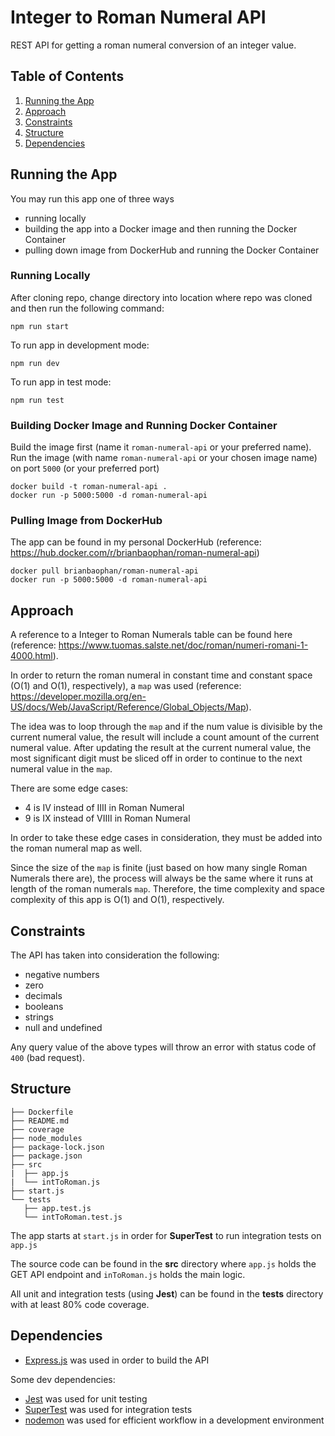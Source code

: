 # Integer to Roman Numeral API

REST API for getting a roman numeral conversion of an integer value.

## Table of Contents

1. [Running the App](#running-the-app)
2. [Approach](#approach)
3. [Constraints](#constraints)
4. [Structure](#structure)
5. [Dependencies](#dependencies)

## Running the App

You may run this app one of three ways 
- running locally
- building the app into a Docker image and then running the Docker Container
- pulling down image from DockerHub and running the Docker Container

### Running Locally

After cloning repo, change directory into location where repo was cloned and then run the following command:

    npm run start

To run app in development mode:

    npm run dev
    
To run app in test mode:

    npm run test
  
### Building Docker Image and Running Docker Container

Build the image first (name it `roman-numeral-api` or your preferred name). Run the image (with name `roman-numeral-api` or your chosen image name) on port `5000` (or your preferred port)

    docker build -t roman-numeral-api .
    docker run -p 5000:5000 -d roman-numeral-api
  
### Pulling Image from DockerHub

The app can be found in my personal DockerHub (reference: https://hub.docker.com/r/brianbaophan/roman-numeral-api)

    docker pull brianbaophan/roman-numeral-api
    docker run -p 5000:5000 -d roman-numeral-api

## Approach

A reference to a Integer to Roman Numerals table can be found here (reference: https://www.tuomas.salste.net/doc/roman/numeri-romani-1-4000.html).

In order to return the roman numeral in constant time and constant space (O(1) and O(1), respectively), a `map` was used (reference: https://developer.mozilla.org/en-US/docs/Web/JavaScript/Reference/Global_Objects/Map). 

The idea was to loop through the `map` and if the num value is divisible by the current numeral value, the result will include a count amount of the current numeral value. After updating the result at the current numeral value, the most significant digit must be sliced off in order to continue to the next numeral value in the `map`. 

There are some edge cases:
- 4 is IV instead of IIII in Roman Numeral
- 9 is IX instead of VIIII in Roman Numeral

In order to take these edge cases in consideration, they must be added into the roman numeral map as well. 

Since the size of the `map` is finite (just based on how many single Roman Numerals there are), the process will always be the same where it runs at length of the roman numerals `map`. Therefore, the time complexity and space complexity of this app is O(1) and O(1), respectively. 

## Constraints

The API has taken into consideration the following:
- negative numbers
- zero
- decimals
- booleans
- strings
- null and undefined

Any query value of the above types will throw an error with status code of `400` (bad request).

## Structure

    ├── Dockerfile
    ├── README.md
    ├── coverage
    ├── node_modules
    ├── package-lock.json
    ├── package.json
    ├── src
    |  ├── app.js
    |  └── intToRoman.js
    ├── start.js
    └── tests
       ├── app.test.js
       └── intToRoman.test.js
       
The app starts at `start.js` in order for **SuperTest** to run integration tests on `app.js`

The source code can be found in the **src** directory where `app.js` holds the GET API endpoint and `inToRoman.js` holds the main logic.

All unit and integration tests (using **Jest**) can be found in the **tests** directory with at least 80% code coverage. 

## Dependencies

- [Express.js](https://expressjs.com/) was used in order to build the API 

Some dev dependencies:

- [Jest](https://jestjs.io/) was used for unit testing
- [SuperTest](https://www.npmjs.com/package/supertest) was used for integration tests
- [nodemon](https://nodemon.io/) was used for efficient workflow in a development environment
